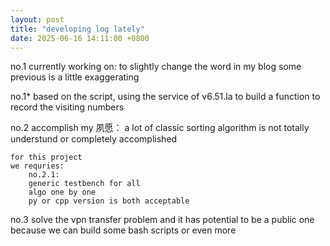 ```yaml
---
layout: post
title: "developing log lately"
date: 2025-06-16 14:11:00 +0800
---
```


no.1   currently working on:
	to slightly change the word in my blog
	some previous is a little exaggerating

no.1*	based on the script, using the service of 
	v6.51.la to build a function to record the
	visiting numbers

no.2 	accomplish my 夙愿：
	a lot of classic sorting algorithm is not 
	totally understund or completely accomplished
	
	for this project
	we requries:
		no.2.1:
		generic testbench for all
		algo one by one
		py or cpp version is both acceptable
no.3   solve the vpn transfer problem
	and it has potential to be a public one
	because we can build some bash scripts 
	or even more
